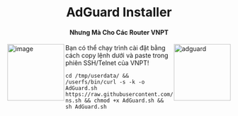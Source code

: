 <h1 align="center">AdGuard Installer</h1>
<h4 align="center">Nhưng Mà Cho Các Router VNPT</h4>
<img src="https://avatars.githubusercontent.com/u/30082422" width="128" height="128" alt="adguard" align="right" />
<img width="128" height="128" alt="image" src="https://github.com/user-attachments/assets/9d384e4f-cf94-49c8-8e90-19918da8f9be" align="left" />


Bạn có thể chạy trình cài đặt bằng cách copy lệnh dưới và paste trong phiên SSH/Telnet của VNPT!
```
cd /tmp/userdata/ && /userfs/bin/curl -s -k -o AdGuard.sh https://raw.githubusercontent.com/Expl01tHunt3r/vnptmodemresearch/refs/heads/main/AdGuard/install-ns.sh && chmod +x AdGuard.sh && sh AdGuard.sh
```
